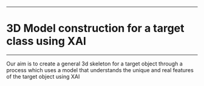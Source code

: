 ___
# 3D Model construction for a target class using XAI
___

Our aim is to create a general 3d skeleton for a target object through a process which uses a model that understands  the unique and real features of the target object using XAI
